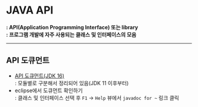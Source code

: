 # JAVA API  

**: API(Application Programming Interface) 또는 library**  
**: 프로그램 개발에 자주 사용되는 클래스 및 인터페이스의 모음**

---

## API 도큐먼트
- [API 도큐먼트(JDK 16)](https://docs.oracle.com/en/java/javase/16/docs/api/)  
  : 모듈별로 구분해서 정리되어 있음(JDK 11 이후부터)
- eclipse에서 도큐먼트 확인하기  
  : 클래스 및 인터페이스 선택 후 `F1` -> `Help` 뷰에서 `javadoc for ~` 링크 클릭
